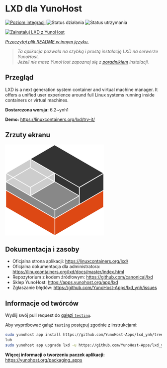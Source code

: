 <!--
To README zostało automatycznie wygenerowane przez <https://github.com/YunoHost/apps/tree/master/tools/readme_generator>
Nie powinno być ono edytowane ręcznie.
-->

# LXD dla YunoHost

[![Poziom integracji](https://apps.yunohost.org/badge/integration/lxd)](https://ci-apps.yunohost.org/ci/apps/lxd/)
![Status działania](https://apps.yunohost.org/badge/state/lxd)
![Status utrzymania](https://apps.yunohost.org/badge/maintained/lxd)

[![Zainstaluj LXD z YunoHost](https://install-app.yunohost.org/install-with-yunohost.svg)](https://install-app.yunohost.org/?app=lxd)

*[Przeczytaj plik README w innym języku.](./ALL_README.md)*

> *Ta aplikacja pozwala na szybką i prostą instalację LXD na serwerze YunoHost.*  
> *Jeżeli nie masz YunoHost zapoznaj się z [poradnikiem](https://yunohost.org/install) instalacji.*

## Przegląd

LXD is a next generation system container and virtual machine manager. It offers a unified user experience around full Linux systems running inside containers or virtual machines.

**Dostarczona wersja:** 6.2~ynh1

**Demo:** <https://linuxcontainers.org/lxd/try-it/>

## Zrzuty ekranu

![Zrzut ekranu z LXD](./doc/screenshots/LXD-logo.png)

## Dokumentacja i zasoby

- Oficjalna strona aplikacji: <https://linuxcontainers.org/lxd/>
- Oficjalna dokumentacja dla administratora: <https://linuxcontainers.org/lxd/docs/master/index.html>
- Repozytorium z kodem źródłowym: <https://github.com/canonical/lxd>
- Sklep YunoHost: <https://apps.yunohost.org/app/lxd>
- Zgłaszanie błędów: <https://github.com/YunoHost-Apps/lxd_ynh/issues>

## Informacje od twórców

Wyślij swój pull request do [gałęzi `testing`](https://github.com/YunoHost-Apps/lxd_ynh/tree/testing).

Aby wypróbować gałąź `testing` postępuj zgodnie z instrukcjami:

```bash
sudo yunohost app install https://github.com/YunoHost-Apps/lxd_ynh/tree/testing --debug
lub
sudo yunohost app upgrade lxd -u https://github.com/YunoHost-Apps/lxd_ynh/tree/testing --debug
```

**Więcej informacji o tworzeniu paczek aplikacji:** <https://yunohost.org/packaging_apps>
